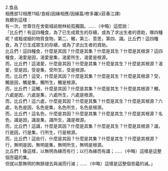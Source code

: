 2.食品  
相應部12相應11經/食經(因緣相應/因緣篇/修多羅)(莊春江譯)  
我聽到這樣：  
有一次，世尊住在舍衛城祇樹林給孤獨園。……（中略）這麼說：  
「比丘們！有這四種食，為了已生成眾生的存續，或為了求出生者的資助，哪四種呢？或粗或細的物質食物，第二、觸，第三、意思，第四、識。比丘們！這四種食，為了已生成眾生的存續，或為了求出生者的資助。  
比丘們！這四種食，什麼是其因？什麼是其集？什麼是其生？什麼是其根源？這四種食，渴愛是因，渴愛是集，渴愛所生，渴愛是根源。  
而，比丘們！這渴愛，什麼是其因？什麼是其集？什麼是其生？什麼是其根源？渴愛，受是因，受是集，受所生，受是根源。  
而，比丘們！這受，什麼是其因？什麼是其集？什麼是其生？什麼是其根源？受，觸是因，觸是集，觸所生，觸是根源。  
而，比丘們！這觸，什麼是其因？什麼是其集？什麼是其生？什麼是其根源？觸，六處是因，六處是集，六處所生，六處是根源。  
而，比丘們！這六處，什麼是其因？什麼是其集？什麼是其生？什麼是其根源？六處，名色是因，名色是集，名色所生，名色是根源。  
而，比丘們！這名色，什麼是其因？什麼是其集？什麼是其生？什麼是其根源？名色，識是因，識是集，識所生，識是根源。  
而，比丘們！這識，什麼是其因？什麼是其集？什麼是其生？什麼是其根源？識，行是因，行是集，行所生，行是根源。  
而，比丘們！這些行，什麼是其因？什麼是其集？什麼是其生？什麼是其根源？行，無明是因，無明是集，無明所生，無明是根源。  
比丘們！像這樣，以無明為緣而有行；以行為緣而有識；……（中略）這樣是這整個苦蘊的集。  
但就以那無明的無餘褪去與滅而行滅；……（中略）這樣是這整個苦蘊的滅。」  
  
  
